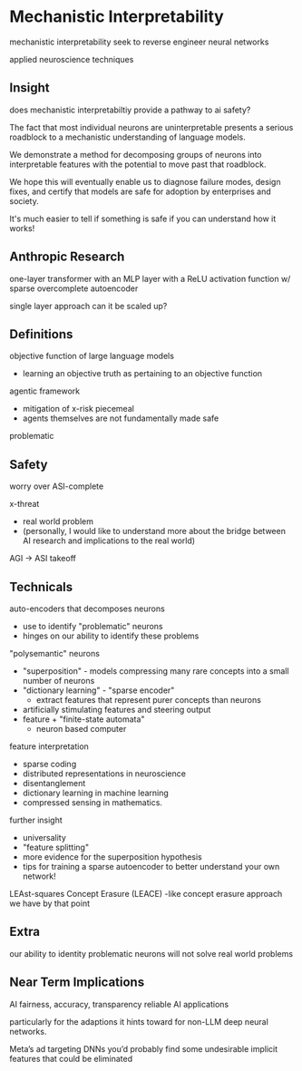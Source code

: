 # Mechanistic Interpretability

mechanistic interpretability seek to reverse engineer neural networks

applied neuroscience techniques

## Insight

does mechanistic interpretabiltiy provide a pathway to ai safety?

The fact that most individual neurons are uninterpretable presents a serious roadblock to a mechanistic understanding of language models. 

We demonstrate a method for decomposing groups of neurons into interpretable features with the potential to move past that roadblock.

We hope this will eventually enable us to diagnose failure modes, design fixes, and certify that models are safe for adoption by enterprises and society.

It's much easier to tell if something is safe if you can understand how it works!

## Anthropic Research

one-layer transformer with an MLP layer with a ReLU activation function
w/ sparse overcomplete autoencoder

single layer approach
can it be scaled up?

## Definitions

objective function of large language models
  - learning an objective truth as pertaining to an objective function

agentic framework
  - mitigation of x-risk piecemeal
  - agents themselves are not fundamentally made safe

problematic

## Safety

worry over ASI-complete

x-threat
  - real world problem
  - (personally, I would like to understand more about the bridge between AI research and implications to the real world)

AGI -> ASI takeoff

## Technicals

auto-encoders that decomposes neurons
  - use to identify "problematic" neurons
  - hinges on our ability to identify these problems

"polysemantic" neurons
  - "superposition" - models compressing many rare concepts into a small number of neurons
  - "dictionary learning" - "sparse encoder"
    - extract features that represent purer concepts than neurons
  - artificially stimulating features and steering output
  - feature + "finite-state automata"
    - neuron based computer

feature interpretation
  - sparse coding
  - distributed representations in neuroscience
  - disentanglement
  - dictionary learning in machine learning
  - compressed sensing in mathematics.

further insight
  - universality
  - "feature splitting"
  - more evidence for the superposition hypothesis
  - tips for training a sparse autoencoder to better understand your own network!

LEAst-squares Concept Erasure (LEACE)
  -like concept erasure approach we have by that point

## Extra

our ability to identity problematic neurons will not solve real world problems

## Near Term Implications

AI fairness, accuracy, transparency reliable AI applications

particularly for the adaptions it hints toward for non-LLM deep neural networks.

Meta’s ad targeting DNNs you’d probably find some undesirable implicit features that could be eliminated
